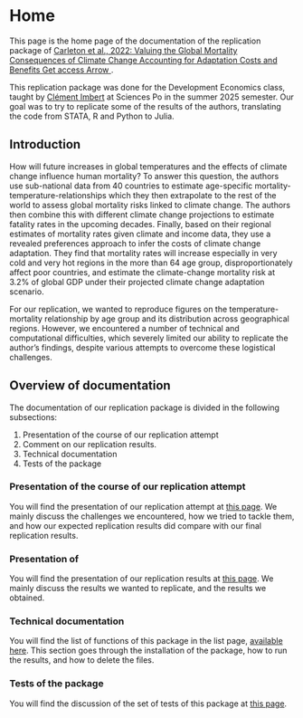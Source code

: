 # Home

This page is the home page of the documentation of the replication package of [Carleton et al., 2022: Valuing the Global Mortality Consequences of Climate Change Accounting for Adaptation Costs and Benefits Get access  Arrow ](https://doi.org/10.1093/qje/qjac020).

This replication package was done for the Development Economics class, taught by [Clément Imbert](https://sites.google.com/site/clemimbert/) at Sciences Po in the summer 2025 semester. Our goal was to try to replicate some of the results of the authors, translating the code from STATA, R and Python to Julia.

## Introduction

How will future increases in global temperatures and the effects of climate change influence human mortality?
To answer this question, the authors use sub-national data from 40 countries to estimate age-specific mortality-temperature-relationships which they then extrapolate to the rest of the world to assess global mortality risks linked to climate change.
The authors then combine this with different climate change projections to estimate fatality rates in the upcoming decades.
Finally, based on their regional estimates of mortality rates given climate and income data, they use a revealed preferences approach to infer the costs of climate change adaptation.
They find that mortality rates will increase especially in very cold and very hot regions in the more than 64 age group, disproportionately affect poor countries, and estimate the climate-change mortality risk at 3.2% of global GDP under their projected climate change adaptation scenario.

For our replication, we wanted to reproduce figures on the temperature-mortality relationship by age group and its distribution across geographical regions. However, we encountered a number of technical and computational difficulties, which severely limited our ability to replicate the author’s findings, despite various attempts to overcome these logistical challenges.

## Overview of documentation

The documentation of our replication package is divided in the following subsections: 

1. Presentation of the course of our replication attempt
2. Comment on our replication results.
3. Technical documentation
4. Tests of the package

### Presentation of the course of our replication attempt

You will find the presentation of our replication attempt at [this page](./description.md).
We mainly discuss the challenges we encountered, how we tried to tackle them, and how our expected replication results
did compare with our final replication results.

### Presentation of 

You will find the presentation of our replication results at [this page](./description_results.md).
We mainly discuss the results we wanted to replicate, and the results we obtained.

### Technical documentation

You will find the list of functions of this package in the list page, [available here](./list.md).
This section goes through the installation of the package, how to run the results, and how to delete the files.

### Tests of the package

You will find the discussion of the set of tests of this package at [this page](./tests.md).
